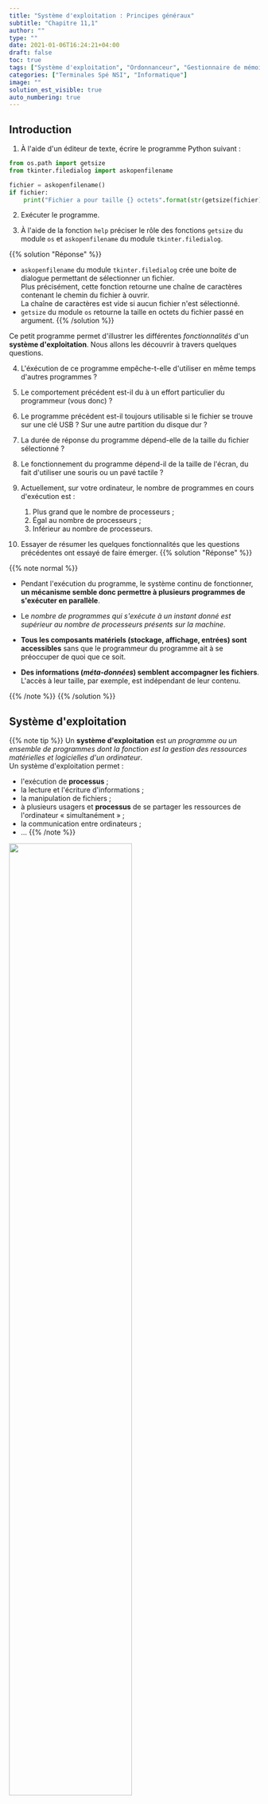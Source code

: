 ```yaml
---
title: "Système d'exploitation : Principes généraux"
subtitle: "Chapitre 11,1"
author: ""
type: ""
date: 2021-01-06T16:24:21+04:00
draft: false
toc: true
tags: ["Système d'exploitation", "Ordonnanceur", "Gestionnaire de mémoire", "pile réseau", "gestionnaire de périphériques", "gestionnaire du système de fichiers"]
categories: ["Terminales Spé NSI", "Informatique"]
image: ""
solution_est_visible: true
auto_numbering: true
---
```


## Introduction

1. À l'aide d'un éditeur de texte, écrire le programme Python suivant :
```python
from os.path import getsize
from tkinter.filedialog import askopenfilename

fichier = askopenfilename()
if fichier:
    print("Fichier a pour taille {} octets".format(str(getsize(fichier))))
```
2. Exécuter le programme.

3. À l'aide de la fonction `help` préciser le rôle des fonctions `getsize` du module `os` et `askopenfilename` du module `tkinter.filedialog`.

{{% solution "Réponse" %}}
- `askopenfilename` du module `tkinter.filedialog` crée une boite de dialogue permettant de sélectionner un fichier.\
Plus précisément, cette fonction retourne une chaîne de caractères contenant le chemin du fichier à ouvrir.\
La chaîne de caractères est vide si aucun fichier n'est sélectionné.
- `getsize` du module `os` retourne la taille en octets du fichier passé en argument.
{{% /solution %}}

Ce petit programme permet d'illustrer les différentes *fonctionnalités* d'un **système d'exploitation**. Nous allons les découvrir à travers quelques questions.

4. L'éxécution de ce programme empêche-t-elle d'utiliser en même temps d'autres programmes ?

5. Le comportement précédent est-il du à un effort particulier du programmeur (vous donc) ?

6. Le programme précédent est-il toujours utilisable si le fichier se trouve sur une clé USB ? Sur une autre partition du disque dur ?

7. La durée de réponse du programme dépend-elle de la taille du fichier sélectionné ?

8. Le fonctionnement du programme dépend-il de la taille de l'écran, du fait d'utiliser une souris ou un pavé tactile ?

9. Actuellement, sur votre ordinateur, le nombre de programmes en cours d'exécution est :
    1. Plus grand que le nombre de processeurs ;
    2. Égal au nombre de processeurs ;
    3. Inférieur au nombre de processeurs.

10. Essayer de résumer les quelques fonctionnalités que les questions précédentes ont essayé de faire émerger.
{{% solution "Réponse" %}}

{{% note normal %}}

- Pendant l'exécution du programme, le système continu de fonctionner, **un mécanisme semble donc permettre à plusieurs programmes de s'exécuter en parallèle**.

- Le *nombre de programmes qui s'exécute à un instant donné est supérieur au nombre de processeurs présents sur la machine*.

- **Tous les composants matériels (stockage, affichage, entrées) sont accessibles** sans que le programmeur du programme ait à se préoccuper de quoi que ce soit.

- **Des informations (*méta-données*) semblent accompagner les fichiers**. L'accès à leur taille, par exemple, est indépendant de leur contenu.

{{% /note %}}
{{% /solution %}}

## Système d'exploitation

{{% note tip %}}
Un **système d'exploitation** est *un programme ou un ensemble de programmes dont la fonction est la gestion des ressources matérielles et logicielles d'un ordinateur*.\
Un système d'exploitation permet :
- l'exécution de **processus** ;
- la lecture et l'écriture d'informations ;
- la manipulation de fichiers ;
- à plusieurs usagers et **processus** de se partager les ressources de l'ordinateur « simultanément » ;
- la communication entre ordinateurs ;
- ...
{{% /note %}}

<img src="/terminales-nsi/chap-12/chap-12-1/chap-12-1-1.png" alt="" width="70%" />

{{% note tip %}}
Parmi les différents composants logiciels que l'on trouve dans un système d'exploitation, on identifie :

- L'**ordonnanceur**, qui « décide » quel processus est exécuté à un instant donné par un processeur.

- Le **gestionnaire de mémoire**, qui répartit la mémoire vive entre les différents processus en cours d'exécution.

- Le **gestionnaire du système de fichiers**, qui définit comment sont organiser les informations sur les supports physiques.

- La **pile réseau** qui implémente, entre autres, les protocoles tels que Ethernet, IP, TCP, ...

- Le **gestionnaire de périphériques** qui gère les accès au matériel (carte graphique, disques durs, clavier, souris, écran, imprimante, ...)
{{% /note %}}

{{% note warning %}}
{{< remote "Système d'exploitation sur Wikipedia" "https://fr.wikipedia.org/wiki/Système_d%27exploitation" >}}
{{% /note %}}